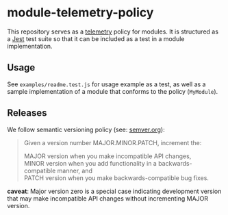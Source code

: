 # module-telemetry-policy

This repository serves as a [telemetry](https://github.com/tristanls/telemetry-events) policy for modules. It is structured as a [Jest](https://facebook.github.io/jest/) test suite so that it can be included as a test in a module implementation.

## Usage

See `examples/readme.test.js` for usage example as a test, as well as a sample implementation of a module that conforms to the policy (`MyModule`).

## Releases

We follow semantic versioning policy (see: [semver.org](http://semver.org/)):

> Given a version number MAJOR.MINOR.PATCH, increment the:
>
>MAJOR version when you make incompatible API changes,<br/>
>MINOR version when you add functionality in a backwards-compatible manner, and<br/>
>PATCH version when you make backwards-compatible bug fixes.

**caveat**: Major version zero is a special case indicating development version that may make incompatible API changes without incrementing MAJOR version.
